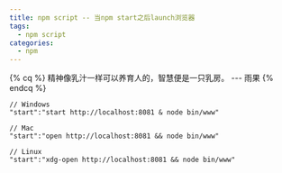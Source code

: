 ```yaml
---
title: npm script -- 当npm start之后launch浏览器
tags:
  - npm script
categories:
  - npm
---
```


{% cq %}
精神像乳汁一样可以养育人的，智慧便是一只乳房。
 ---  雨果
{% endcq %}
```
// Windows
"start":"start http://localhost:8081 & node bin/www"

// Mac
"start":"open http://localhost:8081 && node bin/www"

// Linux
"start":"xdg-open http://localhost:8081 && node bin/www"
```